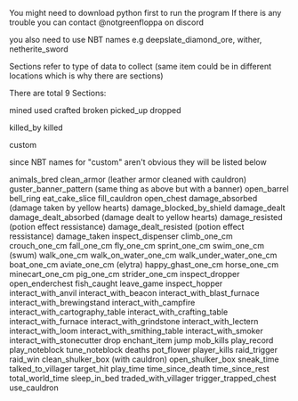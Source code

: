 You might need to download python first to run the program
If there is any trouble you can contact @notgreenfloppa on discord


you also need to use NBT names e.g deepslate_diamond_ore, wither, netherite_sword

Sections refer to type of data to collect (same item could be in different locations which is why there are sections)

There are total 9 Sections:



mined
used
crafted
broken
picked_up
dropped

killed_by
killed

custom

since NBT names for "custom" aren't obvious they will be listed below


animals_bred
clean_armor (leather armor cleaned with cauldron)
guster_banner_pattern (same thing as above but with a banner)
open_barrel 
bell_ring
eat_cake_slice
fill_cauldron
open_chest
damage_absorbed (damage taken by yellow hearts)
damage_blocked_by_shield
damage_dealt
damage_dealt_absorbed (damage dealt to yellow hearts)
damage_resisted (potion effect ressistance)
damage_dealt_resisted (potion effect ressistance)
damage_taken
inspect_dispenser
climb_one_cm
crouch_one_cm
fall_one_cm
fly_one_cm
sprint_one_cm
swim_one_cm (swum)
walk_one_cm
walk_on_water_one_cm 
walk_under_water_one_cm
boat_one_cm
aviate_one_cm (elytra)
happy_ghast_one_cm
horse_one_cm
minecart_one_cm
pig_one_cm
strider_one_cm
inspect_dropper
open_enderchest
fish_caught
leave_game
inspect_hopper
interact_with_anvil
interact_with_beacon
interact_with_blast_furnace
interact_with_brewingstand
interact_with_campfire
interact_with_cartography_table
interact_with_crafting_table
interact_with_furnace
interact_with_grindstone
interact_with_lectern
interact_with_loom
interact_with_smithing_table
interact_with_smoker
interact_with_stonecutter
drop
enchant_item
jump
mob_kills
play_record
play_noteblock
tune_noteblock
deaths
pot_flower
player_kills
raid_trigger
raid_win
clean_shulker_box (with cauldron)
open_shulker_box
sneak_time
talked_to_villager
target_hit
play_time
time_since_death
time_since_rest
total_world_time
sleep_in_bed
traded_with_villager
trigger_trapped_chest
use_cauldron
